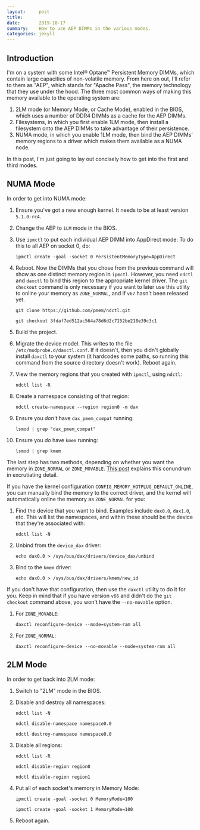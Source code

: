 ```yaml
---
layout:     post
title:      
date:       2019-10-17
summary:    How to use AEP DIMMs in the various modes.
categories: jekyll
---
```


## Introduction

I'm on a system with some Intel® Optane™ Persistent Memory DIMMs, which contain
large capacities of non-volatile memory. From here on out, I'll refer to them
as "AEP", which stands for "Apache Pass", the memory technology that they use
under the hood. The three most common ways of making this memory available to
the operating system are:

  1. 2LM mode (or Memory Mode, or Cache Mode), enabled in the BIOS, which uses
     a number of DDR4 DIMMs as a cache for the AEP DIMMs.
  2. Filesystems, in which you first enable 1LM mode, then install a filesystem
     onto the AEP DIMMs to take advantage of their persistence.
  3. NUMA mode, in which you enable 1LM mode, then bind the AEP DIMMs' memory regions
     to a driver which makes them available as a NUMA node.

In this post, I'm just going to lay out concisely how to get into the first and third modes.

## NUMA Mode

In order to get into NUMA mode:

  1. Ensure you've got a new enough kernel. It needs to be at least version `5.1.0-rc4`.
  2. Change the AEP to `1LM` mode in the BIOS.
  3. Use `ipmctl` to put each individual AEP DIMM into AppDirect mode:
     To do this to all AEP on socket 0, do:

     `ipmctl create -goal -socket 0 PersistentMemoryType=AppDirect`

  4. Reboot. Now the DIMMs that you chose from the previous command will show as one distinct memory region in
     `ipmctl`. However, you need `ndctl` and `daxctl` to bind this region to the appropriate kernel driver.
     The `git checkout` command is only necessary if you want to later use this utility to online your memory
     as `ZONE_NORMAL`, and if `v67` hasn't been released yet.

     `git clone https://github.com/pmem/ndctl.git`

     `git checkout 3fdaf7ed512ac564a78d6d2c7152be218e39c3c1`

  5. Build the project.
  6. Migrate the device model. This writes to the file `/etc/modprobe.d/daxctl.conf`. If it doesn't, then
     you didn't globally install `daxctl` to your system (it hardcodes some paths, so running this command from
     the source directory doesn't work). Reboot again.
  7. View the memory regions that you created with `ipmctl`, using `ndctl`:
     
     `ndctl list -R`

  8. Create a namespace consisting of that region:

     `ndctl create-namespace --region region0 -m dax`

  9. Ensure you *don't* have `dax_pmem_compat` running: 

     `lsmod | grep "dax_pmem_compat"`

  10. Ensure you *do* have `kmem` running:
     
      `lsmod | grep kmem`

The last step has two methods, depending on whether you want the memory in
`ZONE_NORMAL` or `ZONE_MOVABLE`. [This post](../../../09/13/memory-zone-subtleties/)
explains this conundrum in excrutiating detail.

If you have the kernel configuration `CONFIG_MEMORY_HOTPLUG_DEFAULT_ONLINE`, you can
manually bind the memory to the correct driver, and the kernel will automatically online
the memory as `ZONE_NORMAL` for you:

  1. Find the device that you want to bind. Examples include `dax0.0`,
     `dax1.0`, etc. This will list the namespaces, and within these should be
     the device that they're associated with:

     `ndctl list -N`

  2. Unbind from the `device_dax` driver:

     `echo dax0.0 > /sys/bus/dax/drivers/device_dax/unbind`

  3. Bind to the `kmem` driver:

     `echo dax0.0 > /sys/bus/dax/drivers/kmem/new_id`

If you don't have that configuration, then use the `daxctl` utility to do it
for you. Keep in mind that if you have version `v66` and didn't do the `git
checkout` command above, you won't have the `--no-movable` option.

  1. For `ZONE_MOVABLE`:
     
     `daxctl reconfigure-device --mode=system-ram all`

  2. For `ZONE_NORMAL`:

     `daxctl reconfigure-device --no-movable --mode=system-ram all`

## 2LM Mode

In order to get back into 2LM mode:

  1. Switch to "2LM" mode in the BIOS.
  2. Disable and destroy all namespaces:

     `ndctl list -N`

     `ndctl disable-namespace namespace0.0`

     `ndctl destroy-namespace namespace0.0`

  3. Disable all regions:

     `ndctl list -R`

     `ndctl disable-region region0`

     `ndctl disable-region region1`

  4. Put all of each socket's memory in Memory Mode:

     `ipmctl create -goal -socket 0 MemoryMode=100`

     `ipmctl create -goal -socket 1 MemoryMode=100`

  5. Reboot again.
